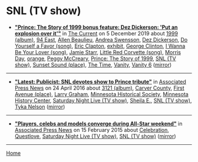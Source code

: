 # SNL (TV show)

 - [**"Prince: The Story of 1999 bonus feature: Dez Dickerson: 'Put an explosion over it'"**](https://www.thecurrent.org/feature/2019/12/05/prince-the-story-of-1999-bonus-dez-dickerson-prince-guitarist-interview) in [The Current](https://www.thecurrent.org/) on 5 December 2019 about [1999 (album)](../../../topics/album/1999/index.md), [94 East](../../../topics/94-east/index.md), [Allen Beaulieu](../../../topics/allen-beaulieu/index.md), [Andrea Swensson](../../../topics/andrea-swensson/index.md), [Dez Dickerson](../../../topics/dez-dickerson/index.md), [Do Yourself a Favor (song)](../../../topics/song/do-yourself-a-favor/index.md), [Eric Clapton](../../../topics/eric-clapton/index.md), [exhibit](../../../topics/exhibit/index.md), [George Clinton](../../../topics/george-clinton/index.md), [I Wanna Be Your Lover (song)](../../../topics/song/i-wanna-be-your-lover/index.md), [Jamie Starr](../../../topics/jamie-starr/index.md), [Little Red Corvette (song)](../../../topics/song/little-red-corvette/index.md), [Morris Day](../../../topics/morris-day/index.md), [orange](../../../topics/orange/index.md), [Peggy McCreary](../../../topics/peggy-mccreary/index.md), [Prince: The Story of 1999](../../../topics/prince-the-story-of-1999/index.md), [SNL (TV show)](../../../topics/tv-show/snl/index.md), [Sunset Sound (place)](../../../topics/place/sunset-sound/index.md), [The Time](../../../topics/the-time/index.md), [Vanity](../../../topics/vanity/index.md), [Vanity 6](../../../topics/vanity-6/index.md) ([mirror](https://web.archive.org/web/*/https://www.thecurrent.org/feature/2019/12/05/prince-the-story-of-1999-bonus-dez-dickerson-prince-guitarist-interview))

----

 - [**"Latest: Publicist: SNL devotes show to Prince tribute"**](https://apnews.com/b57342f2b68447639ef7589c0caa9ee8) in [Associated Press News](https://apnews.com/) on 24 April 2016 about [3121 (album)](../../../topics/album/3121/index.md), [Carver County](../../../topics/carver-county/index.md), [First Avenue (place)](../../../topics/place/first-avenue/index.md), [Larry Graham](../../../topics/larry-graham/index.md), [Minnesota Historical Society](../../../topics/minnesota-historical-society/index.md), [Minnesota History Center](../../../topics/minnesota-history-center/index.md), [Saturday Night Live (TV show)](../../../topics/tv-show/saturday-night-live/index.md), [Sheila E.](../../../topics/sheila-e/index.md), [SNL (TV show)](../../../topics/tv-show/snl/index.md), [Tyka Nelson](../../../topics/tyka-nelson/index.md) ([mirror](https://web.archive.org/web/*/https://apnews.com/b57342f2b68447639ef7589c0caa9ee8))

----

 - [**"Players, celebs and models converge during All-Star weekend"**](https://apnews.com/ba65c68171c64269919a07e1d745ced6) in [Associated Press News](https://apnews.com/) on 15 February 2015 about [Celebration](../../../topics/celebration/index.md), [Questlove](../../../topics/questlove/index.md), [Saturday Night Live (TV show)](../../../topics/tv-show/saturday-night-live/index.md), [SNL (TV show)](../../../topics/tv-show/snl/index.md) ([mirror](https://web.archive.org/web/*/https://apnews.com/ba65c68171c64269919a07e1d745ced6))

----

[Home](../)

